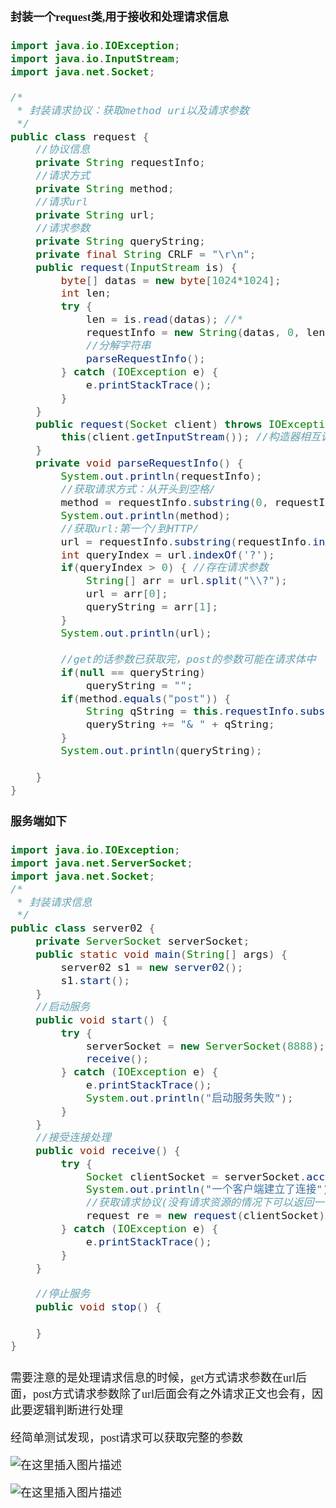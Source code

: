 <font size = 4 face = "黑体">

#### 封装一个request类,用于接收和处理请求信息

```java
import java.io.IOException;
import java.io.InputStream;
import java.net.Socket;

/*
 * 封装请求协议：获取method uri以及请求参数
 */
public class request {
	//协议信息
	private String requestInfo;
	//请求方式
	private String method;
	//请求url
	private String url;
	//请求参数
	private String queryString;
	private final String CRLF = "\r\n";
	public request(InputStream is) {
		byte[] datas = new byte[1024*1024];
		int len;
		try {
			len = is.read(datas); //*
			requestInfo = new String(datas, 0, len);
			//分解字符串
			parseRequestInfo();
		} catch (IOException e) {
			e.printStackTrace();
		}
	}
	public request(Socket client) throws IOException {
		this(client.getInputStream()); //构造器相互调用，this在首行异常只能throw
	}
	private void parseRequestInfo() {
		System.out.println(requestInfo);
		//获取请求方式：从开头到空格/
		method = requestInfo.substring(0, requestInfo.indexOf('/')).toLowerCase().trim(); //trim去除前后空格
		System.out.println(method);
		//获取url:第一个/到HTTP/
		url = requestInfo.substring(requestInfo.indexOf('/')+1, requestInfo.indexOf("HTTP/"));
		int queryIndex = url.indexOf('?');
		if(queryIndex > 0) { //存在请求参数
			String[] arr = url.split("\\?");
			url = arr[0];
			queryString = arr[1];
		}
		System.out.println(url);
		
		//get的话参数已获取完，post的参数可能在请求体中
		if(null == queryString)
			queryString = "";
		if(method.equals("post")) {
			String qString = this.requestInfo.substring(requestInfo.lastIndexOf(CRLF)).trim();
			queryString += "& " + qString;
		}
		System.out.println(queryString);
		
	}
}
```


#### 服务端如下


```java
import java.io.IOException;
import java.net.ServerSocket;
import java.net.Socket;
/*
 * 封装请求信息
 */
public class server02 {
	private ServerSocket serverSocket;
	public static void main(String[] args) {
		server02 s1 = new server02();
		s1.start();
	}
	//启动服务
	public void start() {
		try {
			serverSocket = new ServerSocket(8888);
			receive();
		} catch (IOException e) {
			e.printStackTrace();
			System.out.println("启动服务失败");
		}
	}
	//接受连接处理
	public void receive() {
		try {
			Socket clientSocket = serverSocket.accept();
			System.out.println("一个客户端建立了连接");
			//获取请求协议(没有请求资源的情况下可以返回一个主页html)
			request re = new request(clientSocket);
		} catch (IOException e) {
			e.printStackTrace();
		}
	}

	//停止服务
	public void stop() {
			
	}
}
```

#### 


需要注意的是处理请求信息的时候，get方式请求参数在url后面，post方式请求参数除了url后面会有之外请求正文也会有，因此要逻辑判断进行处理

经简单测试发现，post请求可以获取完整的参数

![在这里插入图片描述](https://img-blog.csdnimg.cn/20201024174128755.png?x-oss-process=image/watermark,type_ZmFuZ3poZW5naGVpdGk,shadow_10,text_aHR0cHM6Ly9ibG9nLmNzZG4ubmV0L3FxXzQzODA4NzAw,size_16,color_FFFFFF,t_70#pic_center)


![在这里插入图片描述](https://img-blog.csdnimg.cn/20201024174242142.png?x-oss-process=image/watermark,type_ZmFuZ3poZW5naGVpdGk,shadow_10,text_aHR0cHM6Ly9ibG9nLmNzZG4ubmV0L3FxXzQzODA4NzAw,size_16,color_FFFFFF,t_70#pic_center)

</font>